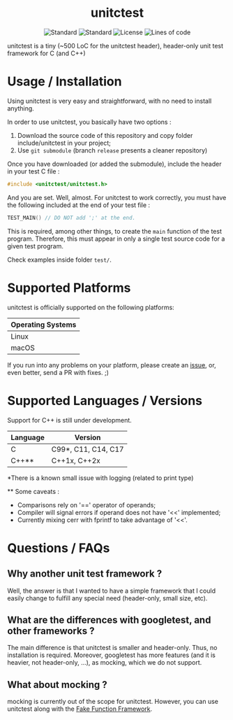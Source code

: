 <div align="center">

<h1>unitctest</h1>

![Standard](https://img.shields.io/badge/C-99/11/14/17-blue.svg)
![Standard](https://img.shields.io/badge/C++-11/14/17/20-blue.svg)
![License](https://img.shields.io/github/license/luizinhosuraty/unitctest)
![Lines of code](https://img.shields.io/tokei/lines/github/luizinhosuraty/unitctest?label=LoC-header)

</div>

unitctest is a tiny (~500 LoC for the unitctest header), header-only
unit test framework for C (and C++)

# Usage / Installation

Using unitctest is very easy and straightforward, with no need to install anything.

In order to use unitctest, you basically have two options :
1. Download the source code of this repository and copy folder include/unitctest in your project;
2. Use ```git submodule``` (branch ```release``` presents a cleaner repository)

Once you have downloaded (or added the submodule), include the header in your test C file :

```c
#include <unitctest/unitctest.h>
```

And you are set. Well, almost. For unitctest to work correctly, you must have the following
included at the end of your test file :

```c
TEST_MAIN() // DO NOT add ';' at the end.
```

This is required, among other things, to create the ```main``` function of the test program.
Therefore, this must appear in only a single test source code for a given test program.

Check examples inside folder ```test/```.

# Supported Platforms

unitctest is officially supported on the following platforms:

Operating Systems          |
-------------------------- |
Linux                      |
macOS                      |

If you run into any problems on your platform, please create an
[issue](https://github.com/luizinhosuraty/unitctest/issues), or, even better, send a PR
with fixes. ;)

# Supported Languages / Versions

Support for C++ is still under development.

Language          | Version
----------------- | -----------------
C                 | C99*, C11, C14, C17
C++**             | C++1x, C++2x

*There is a known small issue with logging (related to print type) 

** Some caveats :
 - Comparisons rely on '==' operator of operands;
 - Compiler will signal errors if operand does not have '<<' implemented;
 - Currently mixing cerr with fprintf to take advantage of '<<'.


# Questions / FAQs

## Why another unit test framework ?
Well, the answer is that I wanted to have a simple framework that I could easily change to fulfill
any special need (header-only, small size, etc).

## What are the differences with googletest, and other frameworks ?
The main difference is that unitctest is smaller and header-only. Thus, no installation is required.
Moreover, googletest has more features (and it is heavier, not header-only, ...), as mocking,
which we do not support.

## What about mocking ?
mocking is currently out of the scope for unitctest. However, you can use unitctest along with the 
[Fake Function Framework](https://github.com/meekrosoft/fff).

